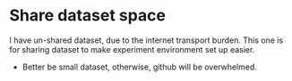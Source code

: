 # Share dataset space
I have un-shared dataset, due to the internet transport burden.
This one is for sharing dataset to make experiment environment
set up easier.
- Better be small dataset, otherwise, github will be overwhelmed.